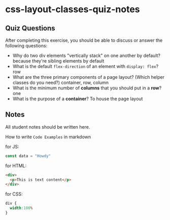 # css-layout-classes-quiz-notes

## Quiz Questions

After completing this exercise, you should be able to discuss or answer the following questions:

- Why do two div elements "vertically stack" on one another by default?
because they're sibling elements by default
- What is the default `flex-direction` of an element with `display: flex`?
row
- What are the three primary components of a page layout? (Which helper classes do you need?)
container, row, column
- What is the minimum number of **columns** that you should put in a **row**?
one
- What is the purpose of a **container**?
To house the page layout

## Notes

All student notes should be written here.


How to write `Code Examples` in markdown

for JS:
```javascript
const data = "Howdy"
```

for HTML:
```html
<div>
  <p>This is text content</p>
</div>
```

for CSS:
```css
div {
  width:100%
}
```
